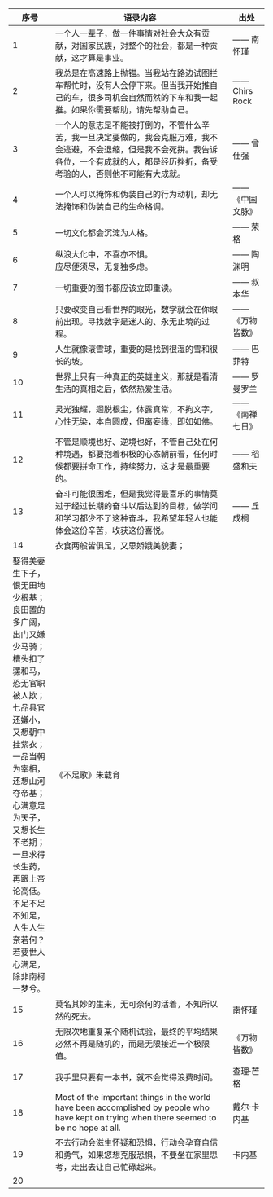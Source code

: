 | 序号 | 语录内容 | 出处 |
| ---- | ---- | ---- |
| 1 | 一个人一辈子，做一件事情对社会大众有贡献，对国家民族，对整个的社会，都是一种贡献，这才算是事业。 | —— 南怀瑾 |
| 2 | 我总是在高速路上抛锚。当我站在路边试图拦车帮忙时，没有人会停下来。但当我开始推自己的车，很多司机会自然而然的下车和我一起推。如果你需要帮助，请先帮助自己。 | —— Chirs Rock |
| 3 | 一个人的意志是不能被打倒的，不管什么辛苦，我一旦决定要做的，我会克服万难，我不会逃避，不会退缩，但是我不会死拼。我告诉各位，一个有成就的人，都是经历挫折，备受考验的人，否则他不可能有大成就。 | —— 曾仕强 |
| 4 | 一个人可以掩饰和伪装自己的行为动机，却无法掩饰和伪装自己的生命格调。 | —— 《中国文脉》 |
| 5 | 一切文化都会沉淀为人格。 | —— 荣格 |
| 6 | 纵浪大化中，不喜亦不惧。<br>应尽便须尽，无复独多虑。 | —— 陶渊明 |
| 7 | 一切重要的图书都应该立即重读。 | —— 叔本华 |
| 8 | 只要改变自己看世界的眼光，数学就会在你眼前出现。寻找数字是迷人的、永无止境的过程。 | —— 《万物皆数》 |
| 9 | 人生就像滚雪球，重要的是找到很湿的雪和很长的坡。 | —— 巴菲特 |
| 10 | 世界上只有一种真正的英雄主义，那就是看清生活的真相之后，依然热爱生活。 | —— 罗曼罗兰 |
| 11 | 灵光独耀，迥脱根尘，体露真常，不拘文字，心性无染，本自圆成，但离妄缘，即如如佛。 | —— 《南禅七日》 |
| 12 | 不管是顺境也好、逆境也好，不管自己处在何种境遇，都要抱着积极的心态朝前看，任何时候都要拼命工作，持续努力，这才是最重要的。 | —— 稻盛和夫 |
| 13 | 奋斗可能很困难，但是我觉得最喜乐的事情莫过于经过长期的奋斗以后达到的目标，做学问和学习都少不了这种奋斗，我希望年轻人也能体会这份辛苦，收获这份喜悦。 | —— 丘成桐 |
| 14 |衣食两般皆俱足，又思娇娥美貌妻；<br>
娶得美妻生下子，恨无田地少根基；<br>良田置的多广阔，出门又嫌少马骑；<br>槽头扣了骡和马，恐无官职被人欺；<br>七品县官还嫌小，又想朝中挂紫衣；<br>一品当朝为宰相，还想山河夺帝基；<br>心满意足为天子，又想长生不老期；<br>一旦求得长生药，再跟上帝论高低。<br>不足不足不知足，人生人生奈若何？<br>若要世人心满足，除非南柯一梦兮。|《不足歌》朱载育|
| 15 |莫名其妙的生来，无可奈何的活着，不知所以然的死去。|南怀瑾|
| 16 |无限次地重复某个随机试验，最终的平均结果必然不再是随机的，而是无限接近一个极限值。|《万物皆数》|
| 17 |我手里只要有一本书，就不会觉得浪费时间。|查理·芒格|
| 18 |Most of the important things in the world have been accomplished by people who have kept on trying when there seemed to be no hope at all.|戴尔·卡内基|
| 19 |不去行动会滋生怀疑和恐惧，行动会孕育自信和勇气，如果您想克服恐惧，不要坐在家里思考，走出去让自己忙碌起来。|卡内基|
| 20 |